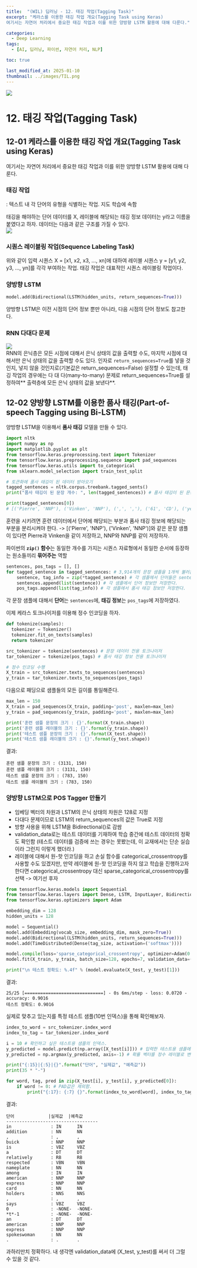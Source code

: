 ```yaml
---
title:  "(WIL) 딥러닝 - 12. 태깅 작업(Tagging Task)"
excerpt: "케라스를 이용한 태깅 작업 개요(Tagging Task using Keras)
여기서는 자연어 처리에서 중요한 태깅 작업과 이를 위한 양방향 LSTM 활용에 대해 다룬다."

categories:
  - Deep Learning
tags:
  - [AI, 딥러닝, 파이썬, 자연어 처리, NLP]

toc: true

last_modified_at: 2025-01-10
thumbnail: ../images/TIL.png
---
```

![](/images/../images/TIL.png)

# 12. 태깅 작업(Tagging Task)

## 12-01 케라스를 이용한 태깅 작업 개요(Tagging Task using Keras)
여기서는 자연어 처리에서 중요한 태깅 작업과 이를 위한 양방향 LSTM 활용에 대해 다룬다.

### 태깅 작업
: 텍스트 내 각 단어의 유형을 식별하는 작업. 지도 학습에 속함

태깅을 해야하는 단어 데이터를 X, 레이블에 해당되는 태깅 정보 데이터는 y라고 이름을 붙였다고 하자. 데이터는 다음과 같은 구조를 가질 수 있다.   
![](../images/2025-01-13-21-27-28.png)

### 시퀀스 레이블링 작업(Sequence Labeling Task)
위와 같이 입력 시퀀스 X = [x1, x2, x3, ..., xn]에 대하여 레이블 시퀀스 y = [y1, y2, y3, ..., yn]를 각각 부여하는 작업. 태깅 작업은 대표적인 시퀀스 레이블링 작업이다.

### 양방향 LSTM
```py
model.add(Bidirectional(LSTM(hidden_units, return_sequences=True)))
```     
양방향 LSTM은 이전 시점의 단어 정보 뿐만 아니라, 다음 시점의 단어 정보도 참고한다.

### RNN 다대다 문제
![](https://wikidocs.net/images/page/33805/forwardrnn_ver2.PNG)   
RNN의 은닉층은 모든 시점에 대해서 은닉 상태의 값을 출력할 수도, 마지막 시점에 대해서만 은닉 상태의 값을 출력할 수도 있다. 인자로 `return_sequences=True`를 넣을 것인지, 넣지 않을 것인지로(기본값은 return_sequences=False) 설정할 수 있는데, 태깅 작업의 경우에는 다 대 다(many-to-many) 문제로 return_sequences=True를 설정하여** 출력층에 모든 은닉 상태의 값을 보낸다**.

## 12-02 양방향 LSTM를 이용한 품사 태깅(Part-of-speech Tagging using Bi-LSTM)

양방향 LSTM을 이용해서 **품사 태깅** 모델을 만들 수 있다.

```py
import nltk
import numpy as np
import matplotlib.pyplot as plt
from tensorflow.keras.preprocessing.text import Tokenizer
from tensorflow.keras.preprocessing.sequence import pad_sequences
from tensorflow.keras.utils import to_categorical
from sklearn.model_selection import train_test_split

# 토큰화에 품사 태깅이 된 데이터 받아오기
tagged_sentences = nltk.corpus.treebank.tagged_sents()
print("품사 태깅이 된 문장 개수: ", len(tagged_sentences)) # 품사 태깅이 된 문장 개수:  3914

print(tagged_sentences[0])
# [('Pierre', 'NNP'), ('Vinken', 'NNP'), (',', ','), ('61', 'CD'), ('years', 'NNS'), ('old', 'JJ'), (',', ','), ('will', 'MD'), ('join', 'VB'), ('the', 'DT'), ('board', 'NN'), ('as', 'IN'), ('a', 'DT'), ('nonexecutive', 'JJ'), ('director', 'NN'), ('Nov.', 'NNP'), ('29', 'CD'), ('.', '.')]
```   
훈련을 시키려면 훈련 데이터에서 단어에 해당되는 부분과 품사 태깅 정보에 해당되는 부분을 분리시켜야 한다. -> [('Pierre', 'NNP'), ('Vinken', 'NNP')]와 같은 문장 샘플이 있다면 Pierre과 Vinken을 같이 저장하고, NNP와 NNP를 같이 저장하자.

파이썬의 **`zip()` 함수**는 동일한 개수를 가지는 시퀀스 자료형에서 동일한 순서에 등장하는 원소들끼리 **묶어주는** 역할    
```py
sentences, pos_tags = [], [] 
for tagged_sentence in tagged_sentences: # 3,914개의 문장 샘플을 1개씩 불러온다.
    sentence, tag_info = zip(*tagged_sentence) # 각 샘플에서 단어들은 sentence에 품사 태깅 정보들은 tag_info에 저장한다.
    sentences.append(list(sentence)) # 각 샘플에서 단어 정보만 저장한다.
    pos_tags.append(list(tag_info)) # 각 샘플에서 품사 태깅 정보만 저장한다.
```
각 문장 샘플에 대해서 **단어**는 `sentences`에, **태깅 정보**는 `pos_tags`에 저장하였다.

이제 케라스 토크나이저를 이용해 정수 인코딩을 하자.   
```py
def tokenize(samples):
  tokenizer = Tokenizer()
  tokenizer.fit_on_texts(samples)
  return tokenizer

src_tokenizer = tokenize(sentences) # 문장 데이터 전용 토크나이저
tar_tokenizer = tokenize(pos_tags) # 품사 태깅 정보 전용 토크나이저

# 정수 인코딩 수행
X_train = src_tokenizer.texts_to_sequences(sentences)
y_train = tar_tokenizer.texts_to_sequences(pos_tags)
```

다음으로 패딩으로 샘플들의 모든 길이를 통일해준다.    
```py
max_len = 150
X_train = pad_sequences(X_train, padding='post', maxlen=max_len)
y_train = pad_sequences(y_train, padding='post', maxlen=max_len)

print('훈련 샘플 문장의 크기 : {}'.format(X_train.shape))
print('훈련 샘플 레이블의 크기 : {}'.format(y_train.shape))
print('테스트 샘플 문장의 크기 : {}'.format(X_test.shape))
print('테스트 샘플 레이블의 크기 : {}'.format(y_test.shape))
```

결과:     
```
훈련 샘플 문장의 크기 : (3131, 150)
훈련 샘플 레이블의 크기 : (3131, 150)
테스트 샘플 문장의 크기 : (783, 150)
테스트 샘플 레이블의 크기 : (783, 150)
```

### 양방향 LSTM으로 POS Tagger 만들기
- 임베딩 벡터의 차원과 LSTM의 은닉 상태의 차원은 128로 지정
- 다대다 문제이므로 LSTM의 return_sequences의 값은 True로 지정
- 방향 사용을 위해 LSTM을 Bidirectional()로 감쌈
- validation_data로는 테스트 데이터를 기재하여 학습 중간에 테스트 데이터의 정확도 확인함 (테스트 데이터를 검증에 쓰는 경우는 못봤는데, 이 교재에서는 단순 실습이라 그런지 이렇게 했더라.)
- 레이블에 대해서 원-핫 인코딩을 하고 손실 함수를 categorical_crossentropy를 사용할 수도 있겠지만, 만약 레이블에 원-핫 인코딩을 하지 않고 학습을 진행하고자 한다면 categorical_crossentropy 대신 sparse_categorical_crossentropy를 선택 -> 여기선 후자

```py
from tensorflow.keras.models import Sequential
from tensorflow.keras.layers import Dense, LSTM, InputLayer, Bidirectional, TimeDistributed, Embedding
from tensorflow.keras.optimizers import Adam

embedding_dim = 128
hidden_units = 128

model = Sequential()
model.add(Embedding(vocab_size, embedding_dim, mask_zero=True))
model.add(Bidirectional(LSTM(hidden_units, return_sequences=True)))
model.add(TimeDistributed(Dense(tag_size, activation=('softmax'))))

model.compile(loss='sparse_categorical_crossentropy', optimizer=Adam(0.001), metrics=['accuracy'])
model.fit(X_train, y_train, batch_size=128, epochs=7, validation_data=(X_test, y_test))

print("\n 테스트 정확도: %.4f" % (model.evaluate(X_test, y_test)[1]))
```

결과:   
```
25/25 [==============================] - 0s 6ms/step - loss: 0.0720 - accuracy: 0.9016
테스트 정확도: 0.9016
```

실제로 맞추고 있는지를 특정 테스트 샘플(10번 인덱스)을 통해 확인해보자. 

```py
index_to_word = src_tokenizer.index_word
index_to_tag = tar_tokenizer.index_word

i = 10 # 확인하고 싶은 테스트용 샘플의 인덱스.
y_predicted = model.predict(np.array([X_test[i]])) # 입력한 테스트용 샘플에 대해서 예측값 y를 리턴
y_predicted = np.argmax(y_predicted, axis=-1) # 확률 벡터를 정수 레이블로 변환.

print("{:15}|{:5}|{}".format("단어", "실제값", "예측값"))
print(35 * "-")

for word, tag, pred in zip(X_test[i], y_test[i], y_predicted[0]):
    if word != 0: # PAD값은 제외함.
        print("{:17}: {:7} {}".format(index_to_word[word], index_to_tag[tag].upper(), index_to_tag[pred].upper()))
```

결과:   
```
단어             |실제값  |예측값
-----------------------------------
in               : IN      IN
addition         : NN      NN
,                : ,       ,
buick            : NNP     NNP
is               : VBZ     VBZ
a                : DT      DT
relatively       : RB      RB
respected        : VBN     VBN
nameplate        : NN      NN
among            : IN      IN
american         : NNP     NNP
express          : NNP     NNP
card             : NN      NN
holders          : NNS     NNS
,                : ,       ,
says             : VBZ     VBZ
0                : -NONE-  -NONE-
*t*-1            : -NONE-  -NONE-
an               : DT      DT
american         : NNP     NNP
express          : NNP     NNP
spokeswoman      : NN      NN
.                : .       .
```

과하리만치 정확하다. 내 생각엔 validation_data에 (X_test, y_test)를 써서 더 그럴 수 있을 것 같다.